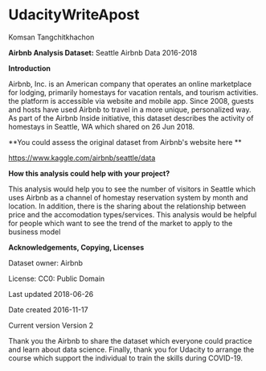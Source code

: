 # UdacityWriteApost
Komsan Tangchitkhachon

**Airbnb Analysis Dataset:**
Seattle Airbnb Data 2016-2018

**Introduction**
  
  Airbnb, Inc. is an American company that operates an online marketplace for lodging, primarily homestays for vacation rentals, and tourism activities. the platform is accessible via website and mobile app.
  Since 2008, guests and hosts have used Airbnb to travel in a more unique, personalized way. As part of the Airbnb Inside initiative, this dataset describes the activity of homestays in Seattle, WA which shared on 26 Jun 2018.

**You could assess the original dataset from Airbnb's website here **

https://www.kaggle.com/airbnb/seattle/data

**How this analysis could help with your project?**

This analysis would help you to see the number of visitors in Seattle which uses Airbnb as a channel of homestay reservation system by month and location. In addition, there is the sharing about the relationship between price and the accomodation types/services. This analysis would be helpful for people which want to see the trend of the market to apply to the business model

**Acknowledgements, Copying, Licenses**

Dataset owner: Airbnb

License: CC0: Public Domain

Last updated 2018-06-26

Date created 2016-11-17

Current version Version 2


Thank you the Airbnb to share the dataset which everyone could practice and learn about data science. Finally, thank you for Udacity to arrange the course which support the individual to train the skills during COVID-19.
